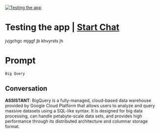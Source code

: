 
[![Testing the app](https://flow-prompt-covers.s3.us-west-1.amazonaws.com/icon/abstract/abs_2.png)](https://gptcall.net/chat.html?data=%7B%22contact%22%3A%7B%22id%22%3A%22BBz1G3V47MM1AoArynUO6%22%2C%22flow%22%3Atrue%7D%7D)
# Testing the app | [Start Chat](https://gptcall.net/chat.html?data=%7B%22contact%22%3A%7B%22id%22%3A%22BBz1G3V47MM1AoArynUO6%22%2C%22flow%22%3Atrue%7D%7D)
jvjgchgc mjggf jb khvyrsts jh

# Prompt

```
Big Query
```

## Conversation

**ASSISTANT**: BigQuery is a fully-managed, cloud-based data warehouse provided by Google Cloud Platform that allows users to analyze and query massive datasets using a SQL-like syntax. It is designed for big data processing, can handle petabyte-scale data sets, and provides high performance through its distributed architecture and columnar storage format.


